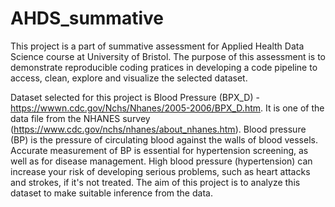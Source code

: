 # AHDS_summative

This project is a part of summative assessment for Applied Health Data Science course at University of Bristol. The purpose of this assessment is to demonstrate reproducible coding pratices in developing a code pipeline to access, clean, explore and visualize the selected dataset.

Dataset selected for this project is Blood Pressure (BPX_D) - https://wwwn.cdc.gov/Nchs/Nhanes/2005-2006/BPX_D.htm. It is one of the data file from the NHANES survey (https://www.cdc.gov/nchs/nhanes/about_nhanes.htm).
Blood pressure (BP) is the pressure of circulating blood against the walls of blood vessels. Accurate measurement of BP is essential for hypertension screening, as well as for disease management. High blood pressure (hypertension) can increase your risk of developing serious problems, such as heart attacks and strokes, if it's not treated. The aim of this project is to analyze this dataset to make suitable inference from the data. 



